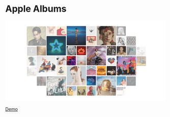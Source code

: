 # Apple Albums

[![Иллюстрация к проекту](https://github.com/antonsmolko/apple-albums-js/raw/master/img/example.png)](https://antonsmolko.github.io/apple-albums-js/)

[Demo](https://antonsmolko.github.io/apple-albums-js/)
